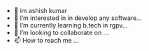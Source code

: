 - 👋 im ashish kumar
- 👀 I’m interested in in develop any software...
- 🌱 I’m currently learning b.tech in rgpv...
- 💞️ I’m looking to collaborate on ...
- 📫 How to reach me ...

<!---
ashish4534/ashish4534 is a ✨ special ✨ repository because its `README.md` (this file) appears on your GitHub profile.
You can click the Preview link to take a look at your changes.
--->
